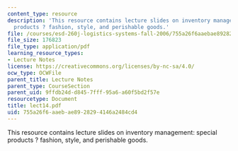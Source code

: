 ```yaml
---
content_type: resource
description: 'This resource contains lecture slides on inventory management: special
  products ? fashion, style, and perishable goods.'
file: /courses/esd-260j-logistics-systems-fall-2006/755a26f6aaebae8928294146a2484cd4_lect14.pdf
file_size: 176823
file_type: application/pdf
learning_resource_types:
- Lecture Notes
license: https://creativecommons.org/licenses/by-nc-sa/4.0/
ocw_type: OCWFile
parent_title: Lecture Notes
parent_type: CourseSection
parent_uid: 9ffdb24d-d845-7fff-95a6-a60f5bd2f57e
resourcetype: Document
title: lect14.pdf
uid: 755a26f6-aaeb-ae89-2829-4146a2484cd4
---
```

This resource contains lecture slides on inventory management: special products ? fashion, style, and perishable goods.
